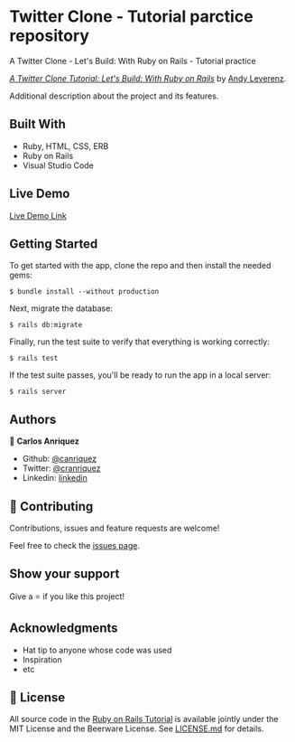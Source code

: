 # Twitter Clone - Tutorial parctice repository

A Twitter Clone - Let's Build: With Ruby on Rails - Tutorial practice

[*A Twitter Clone Tutorial:
Let's Build: With Ruby on Rails*](https://web-crunch.com/posts/lets-build-with-ruby-on-rails-a-twitter-clone)
by [Andy Leverenz](https://web-crunch.com/).


Additional description about the project and its features.

## Built With

- Ruby, HTML, CSS, ERB
- Ruby on Rails
- Visual Studio Code

## Live Demo

[Live Demo Link](https://pure-depths-94459.herokuapp.com/)


## Getting Started

To get started with the app, clone the repo and then install the needed gems:

```
$ bundle install --without production
```

Next, migrate the database:

```
$ rails db:migrate
```

Finally, run the test suite to verify that everything is working correctly:

```
$ rails test
```

If the test suite passes, you'll be ready to run the app in a local server:

```
$ rails server
```


## Authors

👤 **Carlos Anriquez**

- Github: [@canriquez](https://github.com/canriquez)
- Twitter: [@cranriquez](https://twitter.com/cranriquez)
- Linkedin: [linkedin](https://www.linkedin.com/in/carlosanriquez/)

## 🤝 Contributing

Contributions, issues and feature requests are welcome!

Feel free to check the [issues page](issues/).

## Show your support

Give a ⭐️ if you like this project!

## Acknowledgments

- Hat tip to anyone whose code was used
- Inspiration
- etc

## 📝 License

All source code in the [Ruby on Rails Tutorial](https://www.railstutorial.org/)
is available jointly under the MIT License and the Beerware License. See
[LICENSE.md](LICENSE.md) for details.